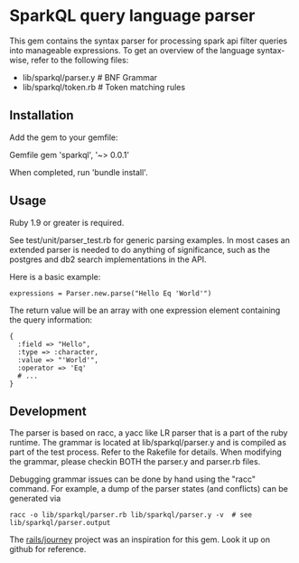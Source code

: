 SparkQL query language parser
=====================
This gem contains the syntax parser for processing spark api filter queries into manageable
expressions. To get an overview of the language syntax-wise, refer to the following files:

* lib/sparkql/parser.y   # BNF Grammar
* lib/sparkql/token.rb   # Token matching rules

Installation
-------------

Add the gem to your gemfile:

Gemfile
	gem 'sparkql', '~> 0.0.1'

When completed, run 'bundle install'.


Usage
-------------
Ruby 1.9 or greater is required.

See test/unit/parser_test.rb for generic parsing examples. In most cases an extended parser is
needed to do anything of significance, such as the postgres and db2 search implementations in the
API.

Here is a basic example:

	expressions = Parser.new.parse("Hello Eq 'World'")

The return value will be an array with one expression element containing the query information:

	{
	  :field => "Hello",
	  :type => :character,
	  :value => "'World'",
	  :operator => 'Eq'
	  # ...
	}


Development
-------------
The parser is based on racc, a yacc like LR parser that is a part of the ruby runtime.  The grammar
is located at lib/sparkql/parser.y and is compiled as part of the test process.  Refer to the
Rakefile for details. When modifying the grammar, please checkin BOTH the parser.y and parser.rb
files.

Debugging grammar issues can be done by hand using the "racc" command. For example, a dump of the
parser states (and conflicts) can be generated via

	racc -o lib/sparkql/parser.rb lib/sparkql/parser.y -v  # see lib/sparkql/parser.output

The [rails/journey](https://github.com/rails/journey) project was an inspiration for this gem. Look it up on github for reference.

